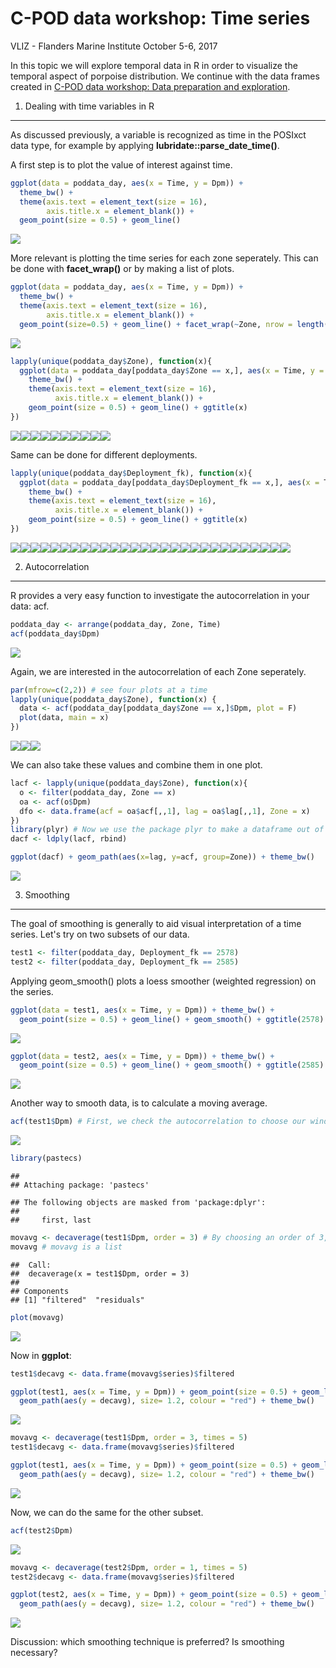 C-POD data workshop: Time series
================
VLIZ - Flanders Marine Institute
October 5-6, 2017

In this topic we will explore temporal data in R in order to visualize the temporal aspect of porpoise distribution. We continue with the data frames created in [C-POD data workshop: Data preparation and exploration]().

1. Dealing with time variables in R
-----------------------------------

As discussed previously, a variable is recognized as time in the POSIxct data type, for example by applying **lubridate::parse\_date\_time()**.

A first step is to plot the value of interest against time.

``` r
ggplot(data = poddata_day, aes(x = Time, y = Dpm)) + 
  theme_bw() +
  theme(axis.text = element_text(size = 16),
        axis.title.x = element_blank()) +
  geom_point(size = 0.5) + geom_line()
```

![](Workshop_material__Rmarkdown_Timeseries_extra_files/figure-markdown_github/unnamed-chunk-2-1.png)

More relevant is plotting the time series for each zone seperately. This can be done with **facet\_wrap()** or by making a list of plots.

``` r
ggplot(data = poddata_day, aes(x = Time, y = Dpm)) + 
  theme_bw() +
  theme(axis.text = element_text(size = 16),
        axis.title.x = element_blank()) +
  geom_point(size=0.5) + geom_line() + facet_wrap(~Zone, nrow = length(unique(poddata_day$Station)))
```

![](Workshop_material__Rmarkdown_Timeseries_extra_files/figure-markdown_github/unnamed-chunk-3-1.png)

``` r
lapply(unique(poddata_day$Zone), function(x){
  ggplot(data = poddata_day[poddata_day$Zone == x,], aes(x = Time, y = Dpm)) + 
    theme_bw() +
    theme(axis.text = element_text(size = 16),
          axis.title.x = element_blank()) +
    geom_point(size = 0.5) + geom_line() + ggtitle(x)
})
```

![](Workshop_material__Rmarkdown_Timeseries_extra_files/figure-markdown_github/unnamed-chunk-4-1.png)![](Workshop_material__Rmarkdown_Timeseries_extra_files/figure-markdown_github/unnamed-chunk-4-2.png)![](Workshop_material__Rmarkdown_Timeseries_extra_files/figure-markdown_github/unnamed-chunk-4-3.png)![](Workshop_material__Rmarkdown_Timeseries_extra_files/figure-markdown_github/unnamed-chunk-4-4.png)![](Workshop_material__Rmarkdown_Timeseries_extra_files/figure-markdown_github/unnamed-chunk-4-5.png)![](Workshop_material__Rmarkdown_Timeseries_extra_files/figure-markdown_github/unnamed-chunk-4-6.png)![](Workshop_material__Rmarkdown_Timeseries_extra_files/figure-markdown_github/unnamed-chunk-4-7.png)![](Workshop_material__Rmarkdown_Timeseries_extra_files/figure-markdown_github/unnamed-chunk-4-8.png)![](Workshop_material__Rmarkdown_Timeseries_extra_files/figure-markdown_github/unnamed-chunk-4-9.png)![](Workshop_material__Rmarkdown_Timeseries_extra_files/figure-markdown_github/unnamed-chunk-4-10.png)

Same can be done for different deployments.

``` r
lapply(unique(poddata_day$Deployment_fk), function(x){
  ggplot(data = poddata_day[poddata_day$Deployment_fk == x,], aes(x = Time, y = Dpm)) + 
    theme_bw() +
    theme(axis.text = element_text(size = 16),
          axis.title.x = element_blank()) +
    geom_point(size = 0.5) + geom_line() + ggtitle(x)
})
```

![](Workshop_material__Rmarkdown_Timeseries_extra_files/figure-markdown_github/unnamed-chunk-5-1.png)![](Workshop_material__Rmarkdown_Timeseries_extra_files/figure-markdown_github/unnamed-chunk-5-2.png)![](Workshop_material__Rmarkdown_Timeseries_extra_files/figure-markdown_github/unnamed-chunk-5-3.png)![](Workshop_material__Rmarkdown_Timeseries_extra_files/figure-markdown_github/unnamed-chunk-5-4.png)![](Workshop_material__Rmarkdown_Timeseries_extra_files/figure-markdown_github/unnamed-chunk-5-5.png)![](Workshop_material__Rmarkdown_Timeseries_extra_files/figure-markdown_github/unnamed-chunk-5-6.png)![](Workshop_material__Rmarkdown_Timeseries_extra_files/figure-markdown_github/unnamed-chunk-5-7.png)![](Workshop_material__Rmarkdown_Timeseries_extra_files/figure-markdown_github/unnamed-chunk-5-8.png)![](Workshop_material__Rmarkdown_Timeseries_extra_files/figure-markdown_github/unnamed-chunk-5-9.png)![](Workshop_material__Rmarkdown_Timeseries_extra_files/figure-markdown_github/unnamed-chunk-5-10.png)![](Workshop_material__Rmarkdown_Timeseries_extra_files/figure-markdown_github/unnamed-chunk-5-11.png)![](Workshop_material__Rmarkdown_Timeseries_extra_files/figure-markdown_github/unnamed-chunk-5-12.png)![](Workshop_material__Rmarkdown_Timeseries_extra_files/figure-markdown_github/unnamed-chunk-5-13.png)![](Workshop_material__Rmarkdown_Timeseries_extra_files/figure-markdown_github/unnamed-chunk-5-14.png)![](Workshop_material__Rmarkdown_Timeseries_extra_files/figure-markdown_github/unnamed-chunk-5-15.png)![](Workshop_material__Rmarkdown_Timeseries_extra_files/figure-markdown_github/unnamed-chunk-5-16.png)![](Workshop_material__Rmarkdown_Timeseries_extra_files/figure-markdown_github/unnamed-chunk-5-17.png)![](Workshop_material__Rmarkdown_Timeseries_extra_files/figure-markdown_github/unnamed-chunk-5-18.png)![](Workshop_material__Rmarkdown_Timeseries_extra_files/figure-markdown_github/unnamed-chunk-5-19.png)![](Workshop_material__Rmarkdown_Timeseries_extra_files/figure-markdown_github/unnamed-chunk-5-20.png)![](Workshop_material__Rmarkdown_Timeseries_extra_files/figure-markdown_github/unnamed-chunk-5-21.png)![](Workshop_material__Rmarkdown_Timeseries_extra_files/figure-markdown_github/unnamed-chunk-5-22.png)![](Workshop_material__Rmarkdown_Timeseries_extra_files/figure-markdown_github/unnamed-chunk-5-23.png)![](Workshop_material__Rmarkdown_Timeseries_extra_files/figure-markdown_github/unnamed-chunk-5-24.png)![](Workshop_material__Rmarkdown_Timeseries_extra_files/figure-markdown_github/unnamed-chunk-5-25.png)![](Workshop_material__Rmarkdown_Timeseries_extra_files/figure-markdown_github/unnamed-chunk-5-26.png)![](Workshop_material__Rmarkdown_Timeseries_extra_files/figure-markdown_github/unnamed-chunk-5-27.png)![](Workshop_material__Rmarkdown_Timeseries_extra_files/figure-markdown_github/unnamed-chunk-5-28.png)

2. Autocorrelation
------------------

R provides a very easy function to investigate the autocorrelation in your data: acf.

``` r
poddata_day <- arrange(poddata_day, Zone, Time)
acf(poddata_day$Dpm)
```

![](Workshop_material__Rmarkdown_Timeseries_extra_files/figure-markdown_github/unnamed-chunk-6-1.png)

Again, we are interested in the autocorrelation of each Zone seperately.

``` r
par(mfrow=c(2,2)) # see four plots at a time
lapply(unique(poddata_day$Zone), function(x) {
  data <- acf(poddata_day[poddata_day$Zone == x,]$Dpm, plot = F)
  plot(data, main = x)
})
```

![](Workshop_material__Rmarkdown_Timeseries_extra_files/figure-markdown_github/unnamed-chunk-7-1.png)![](Workshop_material__Rmarkdown_Timeseries_extra_files/figure-markdown_github/unnamed-chunk-7-2.png)![](Workshop_material__Rmarkdown_Timeseries_extra_files/figure-markdown_github/unnamed-chunk-7-3.png)

We can also take these values and combine them in one plot.

``` r
lacf <- lapply(unique(poddata_day$Zone), function(x){
  o <- filter(poddata_day, Zone == x)
  oa <- acf(o$Dpm)
  dfo <- data.frame(acf = oa$acf[,,1], lag = oa$lag[,,1], Zone = x)
})
library(plyr) # Now we use the package plyr to make a dataframe out of our list
dacf <- ldply(lacf, rbind)
```

``` r
ggplot(dacf) + geom_path(aes(x=lag, y=acf, group=Zone)) + theme_bw()
```

![](Workshop_material__Rmarkdown_Timeseries_extra_files/figure-markdown_github/unnamed-chunk-9-1.png)

3. Smoothing
------------

The goal of smoothing is generally to aid visual interpretation of a time series. Let's try on two subsets of our data.

``` r
test1 <- filter(poddata_day, Deployment_fk == 2578)
test2 <- filter(poddata_day, Deployment_fk == 2585)
```

Applying geom\_smooth() plots a loess smoother (weighted regression) on the series.

``` r
ggplot(data = test1, aes(x = Time, y = Dpm)) + theme_bw() +
  geom_point(size = 0.5) + geom_line() + geom_smooth() + ggtitle(2578)
```

![](Workshop_material__Rmarkdown_Timeseries_extra_files/figure-markdown_github/unnamed-chunk-11-1.png)

``` r
ggplot(data = test2, aes(x = Time, y = Dpm)) + theme_bw() + 
  geom_point(size = 0.5) + geom_line() + geom_smooth() + ggtitle(2585)
```

![](Workshop_material__Rmarkdown_Timeseries_extra_files/figure-markdown_github/unnamed-chunk-12-1.png)

Another way to smooth data, is to calculate a moving average.

``` r
acf(test1$Dpm) # First, we check the autocorrelation to choose our window size.
```

![](Workshop_material__Rmarkdown_Timeseries_extra_files/figure-markdown_github/unnamed-chunk-13-1.png)

``` r
library(pastecs)
```

    ## 
    ## Attaching package: 'pastecs'

    ## The following objects are masked from 'package:dplyr':
    ## 
    ##     first, last

``` r
movavg <- decaverage(test1$Dpm, order = 3) # By choosing an order of 3, a window size of 7 will be obtained (3 values to the left, 3 to the right).
movavg # movavg is a list
```

    ##  Call:
    ##  decaverage(x = test1$Dpm, order = 3)
    ## 
    ## Components
    ## [1] "filtered"  "residuals"

``` r
plot(movavg)
```

![](Workshop_material__Rmarkdown_Timeseries_extra_files/figure-markdown_github/unnamed-chunk-15-1.png)

Now in **ggplot**:

``` r
test1$decavg <- data.frame(movavg$series)$filtered
```

``` r
ggplot(test1, aes(x = Time, y = Dpm)) + geom_point(size = 0.5) + geom_line() + 
  geom_path(aes(y = decavg), size= 1.2, colour = "red") + theme_bw()
```

![](Workshop_material__Rmarkdown_Timeseries_extra_files/figure-markdown_github/unnamed-chunk-17-1.png)

``` r
movavg <- decaverage(test1$Dpm, order = 3, times = 5)
test1$decavg <- data.frame(movavg$series)$filtered
```

``` r
ggplot(test1, aes(x = Time, y = Dpm)) + geom_point(size = 0.5) + geom_line() + 
  geom_path(aes(y = decavg), size= 1.2, colour = "red") + theme_bw()
```

![](Workshop_material__Rmarkdown_Timeseries_extra_files/figure-markdown_github/unnamed-chunk-19-1.png)

Now, we can do the same for the other subset.

``` r
acf(test2$Dpm)
```

![](Workshop_material__Rmarkdown_Timeseries_extra_files/figure-markdown_github/unnamed-chunk-20-1.png)

``` r
movavg <- decaverage(test2$Dpm, order = 1, times = 5)
test2$decavg <- data.frame(movavg$series)$filtered
```

``` r
ggplot(test2, aes(x = Time, y = Dpm)) + geom_point(size = 0.5) + geom_line() + 
  geom_path(aes(y = decavg), size= 1.2, colour = "red") + theme_bw()
```

![](Workshop_material__Rmarkdown_Timeseries_extra_files/figure-markdown_github/unnamed-chunk-22-1.png)

Discussion: which smoothing technique is preferred? Is smoothing necessary?
